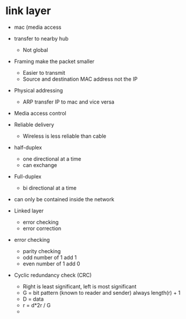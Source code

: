 # link layer

- mac (media access

- transfer to nearby hub
  - Not global

- Framing make the packet smaller
  - Easier to transmit
  - Source and destination MAC address not the IP

- Physical addressing
  - ARP transfer IP to mac and vice versa

- Media access control

- Reliable delivery
  - Wireless is less reliable than cable

- half-duplex
  - one directional at a time
  - can exchange
- Full-duplex
  - bi directional at a time

- can only be contained inside the network

- Linked layer
  - error checking
  - error correction

- error checking
  - parity checking
  - odd number of 1 add 1
  - even number of 1 add 0

- Cyclic redundancy check (CRC)
  - Right is least significant, left is most significant
  - G = bit pattern (known to reader and sender) always length(r) + 1
  - D = data
  - r = d*2r / G
  - 